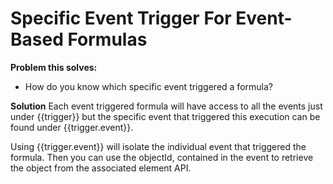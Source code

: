 # Specific Event Trigger For Event-Based Formulas
**Problem this solves:**
* How do you know which specific event triggered a formula?

**Solution**
Each event triggered formula will have access to all the events just under {{trigger}} but the specific event that triggered this execution can be found under {{trigger.event}}.

Using {{trigger.event}} will isolate the individual event that triggered the formula. Then you can use the objectId, contained in the event to retrieve the object from the associated element API. 